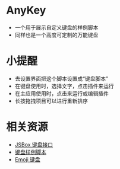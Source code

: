 # AnyKey

- 一个用于展示自定义键盘的样例脚本
- 同样也是一个高度可定制的万能键盘

# 小提醒

- 去设置界面把这个脚本设置成“键盘脚本”
- 在键盘使用时，选择文字，点击插件来运行
- 在主应用使用时，点击来运行或编辑插件
- 长按拖拽项目可以进行重新排序

# 相关资源

- [JSBox 键盘接口](https://docs.xteko.com/#/keyboard/method)
- [键盘样例脚本](https://github.com/cyanzhong/xTeko/tree/master/extension-demos/keyboard)
- [Emoji 键盘](https://github.com/cyanzhong/xTeko/tree/master/extension-demos/emoji-key)